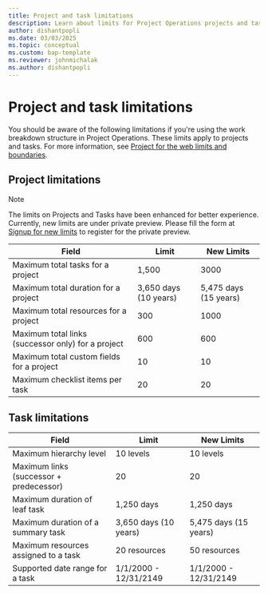 ```yaml
---
title: Project and task limitations
description: Learn about limits for Project Operations projects and tasks.
author: dishantpopli
ms.date: 03/03/2025
ms.topic: conceptual
ms.custom: bap-template
ms.reviewer: johnmichalak
ms.author: dishantpopli
---
```


# Project and task limitations

You should be aware of the following limitations if you're using the work breakdown structure in Project Operations. These limits apply to projects and tasks. For more information, see [Project for the web limits and boundaries](/project-for-the-web/project-for-the-web-limits-and-boundaries).

## Project limitations

> [!NOTE]
> The limits on Projects and Tasks have been enhanced for better experience. Currently, new limits are under private preview. Please fill the form at [Signup for new limits](https://aka.ms/signup4limits) to register for the private preview.
>

| Field                                              | Limit                | New Limits            |
| -------------------------------------------------- | -------------------- | --------------------- |
| Maximum total tasks for a project                  | 1,500                 | 3000                 |
| Maximum total duration for a project               | 3,650 days (10 years) | 5,475 days (15 years) |
| Maximum total resources for a project              | 300                  | 1000                  |
| Maximum total links (successor only) for a project | 600                  | 600                   |
| Maximum total custom fields for a project          | 10                   | 10                    |
| Maximum checklist items per task                   | 20                   | 20                    |

 
## Task limitations

| Field                                   | Limit                 | New Limits            |
| --------------------------------------- | --------------------- |---------------------- |
| Maximum hierarchy level                 | 10 levels             | 10 levels             |
| Maximum links (successor + predecessor) | 20                    | 20                    |
| Maximum duration of leaf task           | 1,250 days             | 1,250 days           |
| Maximum duration of a summary task      | 3,650 days (10 years)  | 5,475 days (15 years) |
| Maximum resources assigned to a task    | 20 resources          | 50 resources          |
| Supported date range for a task         | 1/1/2000 - 12/31/2149 | 1/1/2000 - 12/31/2149 |
